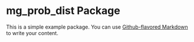 # mg_prob_dist Package

This is a simple example package. You can use
[Github-flavored Markdown](https://guides.github.com/features/mastering-markdown/)
to write your content.